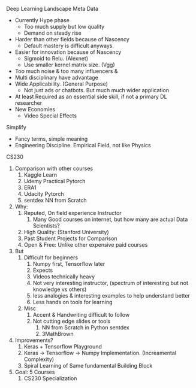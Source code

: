 
Deep Learning Landscape Meta Data
- Currently Hype phase
  - Too much supply but low quality
  - Demand on steady rise
- Harder than other fields because of Nascency
  - Default mastery is difficult anyways.
- Easier for innovation because of Nascency
  - Sigmoid to Relu. (Alexnet)
  - Use smaller kernel matrix size. (Vgg)
- Too much noise & too many influencers & 
- Multi disciplinary have advantage
- Wide Applicability. (General Purpose)
  - Not just ads or chatbots. But much much wider application
- At least Required as an essential side skill, if not a primary DL researcher
- New Economies
  - Video Special Effects

Simplify
- Fancy terms, simple meaning
- Engineering Discipline. Empirical Field, not like Physics

CS230
1. Comparison with other courses
   1. Kaggle Learn
   2. Udemy Practical Pytorch
   3. ERA1
   4. Udacity Pytorch
   5. sentdex NN from Scratch
2. Why:
   1. Reputed, On field experience Instructor
      1. Many Good courses on internet, but how many are actual Data Scientists?
   2. High Quality: (Stanford University)
   3. Past Student Projects for Comparison
   4. Open & Free: Unlike other expensive paid courses
3. But
   1. Difficult for beginners
      1. Numpy first, Tensorflow later
      2. Expects 
      3. Videos technically heavy 
      4. Not very interesting instructor, (spectrum of interesting but not knowledge vs others)
      5. less analogies & interesting examples to help understand better
      6. Less hands on tools for learning
   2. Misc
      1. Accent & Handwriting difficult to follow
      2. Not cutting edge slides or tools
         1. NN from Scratch in Python sentdex
         2. 3MathBrown
4. Improvements?
   1. Keras + Tensorflow Playground
   2. Keras -> Tensorflow -> Numpy Implementation. (Increamental Complexity)
   3. Spiral Learning of Same fundamental Building Block
5. Goal: 5 Courses
   1. CS230 Specialization